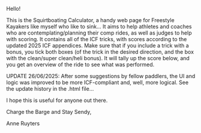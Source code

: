 Hello! 

This is the Squirtboating Calculator, a handy web page for Freestyle Kayakers like myself who like to sink...
It aims to help athletes and coaches who are contemplating/planning their comp rides, as well as judges to help with scoring.
It contains all of the ICF tricks, with scores according to the updated 2025 ICF appendices. 
Make sure that if you include a trick with a bonus, you tick both boxes (of the trick in the desired direction, and the box with the clean/super clean/heli bonus). 
It will tally up the score below, and you get an overview of the ride to see what was performed.

UPDATE 26/06/2025: After some suggestions by fellow paddlers, the UI and logic was improved to be more ICF-compliant and, well, more logical. See the update history in the .html file...

I hope this is useful for anyone out there. 

Charge the Barge and Stay Sendy,

Anne Ruyters
